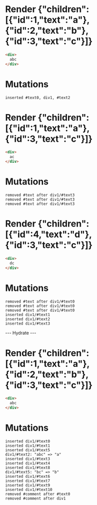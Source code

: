 # Render {"children":[{"id":1,"text":"a"},{"id":2,"text":"b"},{"id":3,"text":"c"}]}
```html
<div>
  abc
</div>
```

# Mutations
```
inserted #text0, div1, #text2
```


# Render {"children":[{"id":1,"text":"a"},{"id":3,"text":"c"}]}
```html
<div>
  ac
</div>
```

# Mutations
```
removed #text after div1/#text3
removed #text after div1/#text3
removed #text after div1/#text3
```


# Render {"children":[{"id":4,"text":"d"},{"id":3,"text":"c"}]}
```html
<div>
  dc
</div>
```

# Mutations
```
removed #text after div1/#text0
removed #text after div1/#text0
removed #text after div1/#text0
inserted div1/#text1
inserted div1/#text2
inserted div1/#text3
```


--- Hydrate ---
# Render {"children":[{"id":1,"text":"a"},{"id":2,"text":"b"},{"id":3,"text":"c"}]}
```html
<div>
  abc
</div>
```

# Mutations
```
inserted div1/#text0
inserted div1/#text1
inserted div1/#text5
div1/#text2: "abc" => "a"
inserted div1/#text3
inserted div1/#text4
inserted div1/#text8
div1/#text5: "bc" => "b"
inserted div1/#text6
inserted div1/#text7
inserted div1/#text9
inserted div1/#text10
removed #comment after #text0
removed #comment after div1
```